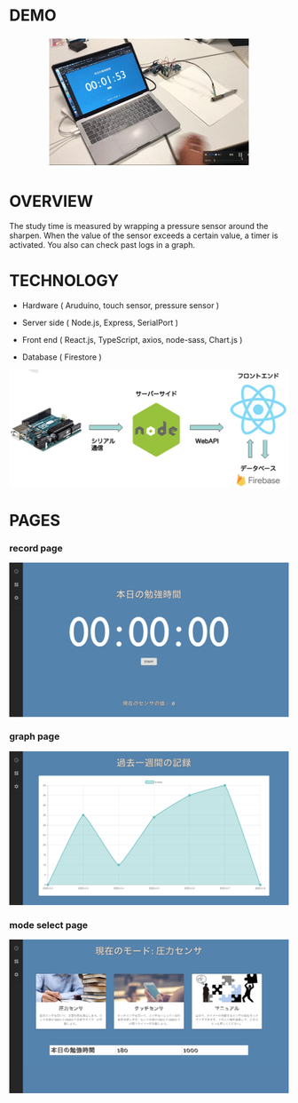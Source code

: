 # DEMO

<p align="center">
<img src="./src/assets/img/demo.gif">
</p>

# OVERVIEW

The study time is measured by wrapping a pressure sensor around the sharpen. When the value of the sensor exceeds a certain value, a timer is activated. You also can check past logs in a graph.

# TECHNOLOGY

- Hardware ( Aruduino, touch sensor, pressure sensor )

- Server side ( Node.js, Express, SerialPort )

- Front end ( React.js, TypeScript, axios, node-sass, Chart.js )

- Database ( Firestore )

<img src="./src/assets/img/tech.png">

# PAGES

### record page

<p align="center">
<img src="./src/assets/img/record.png">
</p>

### graph page

<p align="center">
<img src="./src/assets/img/graph.png">
</p>

### mode select page

<p align="center">
<img src="./src/assets/img/mode.png">
</p>
